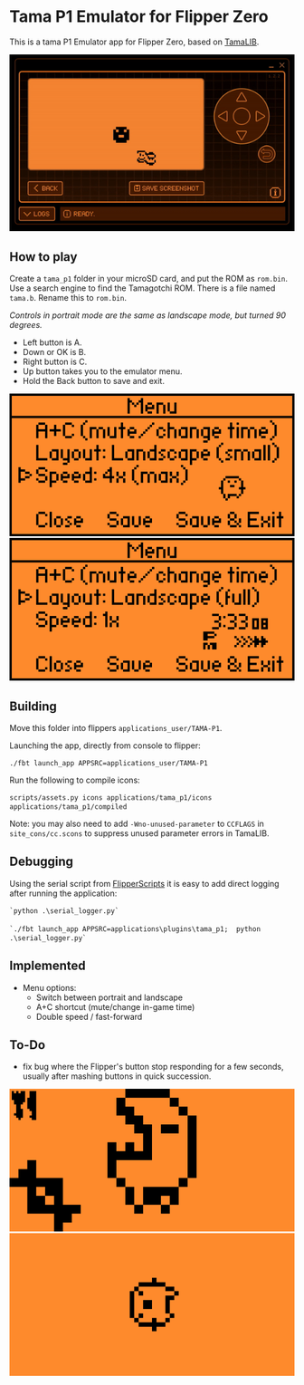 Tama P1 Emulator for Flipper Zero
=======================================

This is a tama P1 Emulator app for Flipper Zero, based on [TamaLIB](https://github.com/jcrona/tamalib/).

![Alt Text](tama.gif)

How to play
-----------
Create a `tama_p1` folder in your microSD card, and put the ROM as `rom.bin`.
Use a search engine to find the Tamagotchi ROM. There is a file named `tama.b`. 
Rename this to `rom.bin`. 

*Controls in portrait mode are the same as landscape mode, but turned 90 degrees.*
- Left button is A.
- Down or OK is B. 
- Right button is C. 
- Up button takes you to the emulator menu.
- Hold the Back button to save and exit.

![Alt Text](Screenshot1.png)
![Alt Text](Screenshot2.png)

Building
--------
Move this folder into flippers `applications_user/TAMA-P1`. 


Launching the app, directly from console to flipper: 
```
./fbt launch_app APPSRC=applications_user/TAMA-P1
```

Run the following to compile icons:
```
scripts/assets.py icons applications/tama_p1/icons applications/tama_p1/compiled
```

Note: you may also need to add `-Wno-unused-parameter` to `CCFLAGS` in
`site_cons/cc.scons` to suppress unused parameter errors in TamaLIB.

Debugging
---------
Using the serial script from [FlipperScripts](https://github.com/DroomOne/FlipperScripts/blob/main/serial_logger.py) 
it is easy to add direct logging after running the application: 
```
`python .\serial_logger.py`

`./fbt launch_app APPSRC=applications\plugins\tama_p1;  python .\serial_logger.py`
```

Implemented
-----------
- Menu options:
  - Switch between portrait and landscape
  - A+C shortcut (mute/change in-game time)
  - Double speed / fast-forward


To-Do
-----
- fix bug where the Flipper's button stop responding for a few seconds, usually after mashing buttons in quick succession.

![Alt Text](Screenshot3.png)
![Alt Text](Screenshot4.png)
